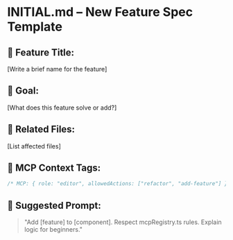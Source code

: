 
# INITIAL.md – New Feature Spec Template

## 📌 Feature Title:
[Write a brief name for the feature]

## 🎯 Goal:
[What does this feature solve or add?]

## 🧩 Related Files:
[List affected files]

## 🧠 MCP Context Tags:
```ts
/* MCP: { role: "editor", allowedActions: ["refactor", "add-feature"] } */
```

## 🤖 Suggested Prompt:
> "Add [feature] to [component]. Respect mcpRegistry.ts rules. Explain logic for beginners."
